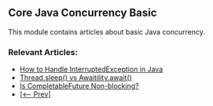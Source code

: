 ## Core Java Concurrency Basic

This module contains articles about basic Java concurrency.

### Relevant Articles: 

- [How to Handle InterruptedException in Java](https://www.baeldung.com/java-interrupted-exception)
- [Thread.sleep() vs Awaitility.await()](https://www.baeldung.com/java-thread-sleep-vs-awaitility-await)
- [Is CompletableFuture Non-blocking?](https://www.baeldung.com/java-completablefuture-non-blocking)
- [[<-- Prev]](../core-java-concurrency-basic-2)
